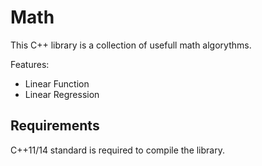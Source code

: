 Math
======

This C++ library is a collection of usefull math algorythms.

Features:
- Linear Function
- Linear Regression
 

Requirements
------------
C++11/14 standard is required to compile the library.
